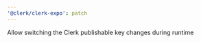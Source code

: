 ```yaml
---
'@clerk/clerk-expo': patch
---
```


Allow switching the Clerk publishable key changes during runtime
